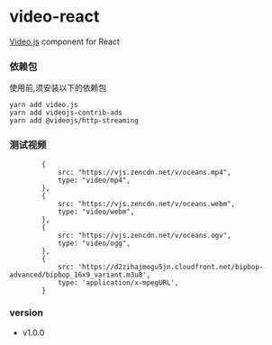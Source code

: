 # video-react

[Video.js](https://videojs.com/guides/react/) component for React

### 依赖包

使用前,须安装以下的依赖包

```text
yarn add video.js
yarn add videojs-contrib-ads
yarn add @videojs/http-streaming
```

### 测试视频

```text
        {
            src: "https://vjs.zencdn.net/v/oceans.mp4",
            type: "video/mp4",
        },
        {
            src: "https://vjs.zencdn.net/v/oceans.webm",
            type: "video/webm",
        },
        {
            src: "https://vjs.zencdn.net/v/oceans.ogv",
            type: "video/ogg",
        },
        {
            src: 'https://d2zihajmogu5jn.cloudfront.net/bipbop-advanced/bipbop_16x9_variant.m3u8',
            type: 'application/x-mpegURL',
        }
```

### version

- v1.0.0

